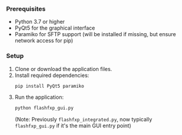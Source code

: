 ### Prerequisites
- Python 3.7 or higher
- PyQt5 for the graphical interface
- Paramiko for SFTP support (will be installed if missing, but ensure network access for pip)

### Setup
1. Clone or download the application files.
2. Install required dependencies:
   ```bash
   pip install PyQt5 paramiko
   ```
3. Run the application:
   ```bash
   python flashfxp_gui.py
   ```
   (Note: Previously `flashfxp_integrated.py`, now typically `flashfxp_gui.py` if it's the main GUI entry point)
